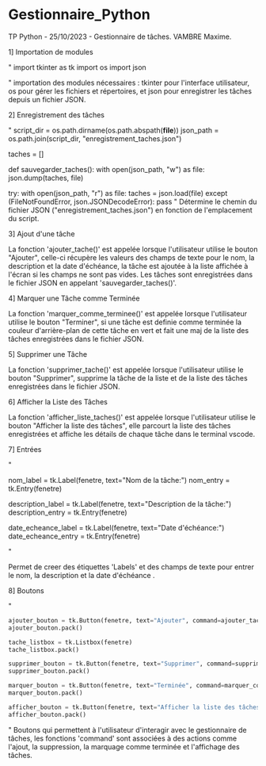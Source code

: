 # Gestionnaire_Python
TP Python - 25/10/2023 - Gestionnaire de tâches. VAMBRE Maxime.

1] Importation de modules

" 
import tkinter as tk
import os
import json

"
importation des modules nécessaires : tkinter pour l'interface utilisateur, os pour gérer les fichiers et répertoires, et json pour enregistrer les tâches depuis un fichier JSON.

2] Enregistrement des tâches

"
script_dir = os.path.dirname(os.path.abspath(__file__))
json_path = os.path.join(script_dir, "enregistrement_taches.json")

taches = []

def sauvegarder_taches():
    with open(json_path, "w") as file:
        json.dump(taches, file)

try:
    with open(json_path, "r") as file:
        taches = json.load(file)
except (FileNotFoundError, json.JSONDecodeError):
    pass
"
Détermine le chemin du fichier JSON ("enregistrement_taches.json") en fonction de l'emplacement du script.

3] Ajout d'une tâche

La fonction 'ajouter_tache()' est appelée lorsque l'utilisateur utilise le bouton "Ajouter", celle-ci récupère les valeurs des champs de texte pour le nom, la description et la date d'échéance, la tâche est ajoutée à la liste affichée à l'écran si les champs ne sont pas vides. Les tâches sont enregistrées dans le fichier JSON en appelant 'sauvegarder_taches()'.

4] Marquer une Tâche comme Terminée

La fonction 'marquer_comme_terminee()' est appelée lorsque l'utilisateur utilise le bouton "Terminer", si une tâche est definie comme terminée la couleur d'arrière-plan de cette tâche en vert et fait une maj de la liste des tâches enregistrées dans le fichier JSON.

5] Supprimer une Tâche

La fonction 'supprimer_tache()' est appelée lorsque l'utilisateur utilise le bouton "Supprimer", supprime la tâche de la liste et de la liste des tâches enregistrées dans le fichier JSON.

6] Afficher la Liste des Tâches

La fonction 'afficher_liste_taches()' est appelée lorsque l'utilisateur utilise le bouton "Afficher la liste des tâches", elle parcourt la liste des tâches enregistrées et affiche les détails de chaque tâche dans le terminal vscode.

7] Entrées 

" 

nom_label = tk.Label(fenetre, text="Nom de la tâche:")
nom_entry = tk.Entry(fenetre)

description_label = tk.Label(fenetre, text="Description de la tâche:")
description_entry = tk.Entry(fenetre)

date_echeance_label = tk.Label(fenetre, text="Date d'échéance:")
date_echeance_entry = tk.Entry(fenetre)

"

Permet de creer des étiquettes 'Labels' et des champs de texte pour entrer le nom, la description et la date d'échéance .

8] Boutons

"
```python
ajouter_bouton = tk.Button(fenetre, text="Ajouter", command=ajouter_tache)
ajouter_bouton.pack()

tache_listbox = tk.Listbox(fenetre)
tache_listbox.pack()

supprimer_bouton = tk.Button(fenetre, text="Supprimer", command=supprimer_tache)
supprimer_bouton.pack()

marquer_bouton = tk.Button(fenetre, text="Terminée", command=marquer_comme_terminee)
marquer_bouton.pack()

afficher_bouton = tk.Button(fenetre, text="Afficher la liste des tâches", command=afficher_liste_taches)
afficher_bouton.pack()
```
"
Boutons qui permettent à l'utilisateur d'interagir avec le gestionnaire de tâches, les fonctions 'command' sont associées à des actions comme l'ajout, la suppression, la marquage comme terminée et l'affichage des tâches.
